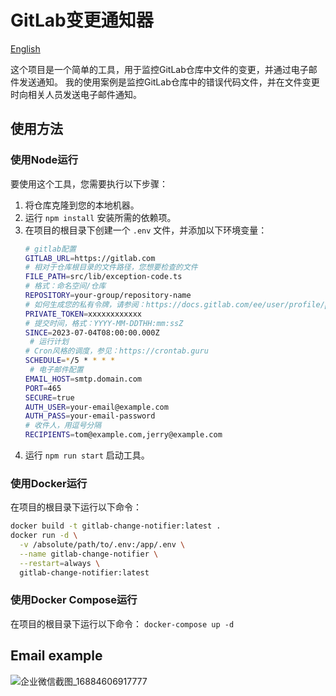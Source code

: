 # GitLab变更通知器

[English](README.md)

 这个项目是一个简单的工具，用于监控GitLab仓库中文件的变更，并通过电子邮件发送通知。
 我的使用案例是监控GitLab仓库中的错误代码文件，并在文件变更时向相关人员发送电子邮件通知。

## 使用方法
### 使用Node运行
要使用这个工具，您需要执行以下步骤：
1. 将仓库克隆到您的本地机器。
2. 运行  `npm install`  安装所需的依赖项。
3. 在项目的根目录下创建一个  `.env`  文件，并添加以下环境变量：
    ```bash
    # gitlab配置
    GITLAB_URL=https://gitlab.com
    # 相对于仓库根目录的文件路径，您想要检查的文件
    FILE_PATH=src/lib/exception-code.ts
    # 格式：命名空间/仓库
    REPOSITORY=your-group/repository-name
    # 如何生成您的私有令牌，请参阅：https://docs.gitlab.com/ee/user/profile/personal_access_tokens.html#create-a-personal-access-token
    PRIVATE_TOKEN=xxxxxxxxxxxx
    # 提交时间，格式：YYYY-MM-DDTHH:mm:ssZ
    SINCE=2023-07-04T08:00:00.000Z
     # 运行计划
    # Cron风格的调度，参见：https://crontab.guru
    SCHEDULE=*/5 * * * *
     # 电子邮件配置
    EMAIL_HOST=smtp.domain.com
    PORT=465
    SECURE=true
    AUTH_USER=your-email@example.com
    AUTH_PASS=your-email-password
    # 收件人，用逗号分隔
    RECIPIENTS=tom@example.com,jerry@example.com
    ```
4. 运行  `npm run start`  启动工具。
   
### 使用Docker运行

在项目的根目录下运行以下命令：
  ```bash
docker build -t gitlab-change-notifier:latest .
docker run -d \
    -v /absolute/path/to/.env:/app/.env \
    --name gitlab-change-notifier \
    --restart=always \
    gitlab-change-notifier:latest
  ```
### 使用Docker Compose运行
在项目的根目录下运行以下命令：
```docker-compose up -d```

## Email example
![企业微信截图_16884606917777](https://github.com/mobiusy/gitlab-file-watcher/assets/27566449/fe1ac512-1de0-4da1-baf7-a24948f5b341)
